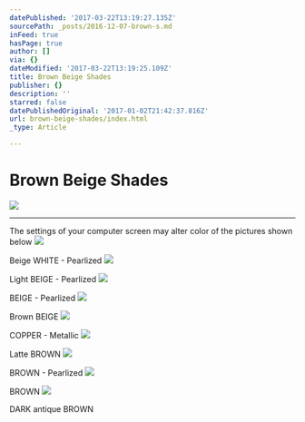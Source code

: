 ```yaml
---
datePublished: '2017-03-22T13:19:27.135Z'
sourcePath: _posts/2016-12-07-brown-s.md
inFeed: true
hasPage: true
author: []
via: {}
dateModified: '2017-03-22T13:19:25.109Z'
title: Brown Beige Shades
publisher: {}
description: ''
starred: false
datePublishedOriginal: '2017-01-02T21:42:37.816Z'
url: brown-beige-shades/index.html
_type: Article

---
```

# Brown Beige Shades
![](https://the-grid-user-content.s3-us-west-2.amazonaws.com/5b4eef47-4048-4507-917c-ce87676ab712.jpg)

---

The settings of your computer screen may alter color of the pictures shown below
![](https://the-grid-user-content.s3-us-west-2.amazonaws.com/60cb5ffa-a78b-4b24-973b-5ca9c765a4e2.jpg)

Beige WHITE - Pearlized
![](https://the-grid-user-content.s3-us-west-2.amazonaws.com/41085199-009e-40fc-b757-2d3a50b51697.jpg)

Light BEIGE - Pearlized
![](https://the-grid-user-content.s3-us-west-2.amazonaws.com/55295cf6-555e-4eb2-935f-2405aa218035.jpg)

BEIGE - Pearlized
![](https://the-grid-user-content.s3-us-west-2.amazonaws.com/87952f3b-7009-4b52-8996-42b7c79477b9.jpg)

Brown BEIGE
![](https://the-grid-user-content.s3-us-west-2.amazonaws.com/b297a8dd-30c1-42dd-a319-2ee9d9233416.jpg)

COPPER - Metallic
![](https://the-grid-user-content.s3-us-west-2.amazonaws.com/1d64e288-f813-4ecf-80f0-49e8e7f6fc2e.jpg)

Latte BROWN
![](https://the-grid-user-content.s3-us-west-2.amazonaws.com/5943bbc9-5e50-468e-b7f4-e4cddb3e6221.jpg)

BROWN - Pearlized
![](https://the-grid-user-content.s3-us-west-2.amazonaws.com/3bc1a4a6-0f3f-4df8-b4d2-9b55c4ffe2ed.jpg)

BROWN
![](https://the-grid-user-content.s3-us-west-2.amazonaws.com/107ac4e4-d052-482d-a7ab-ecbc50ea9fa7.jpg)

DARK antique BROWN